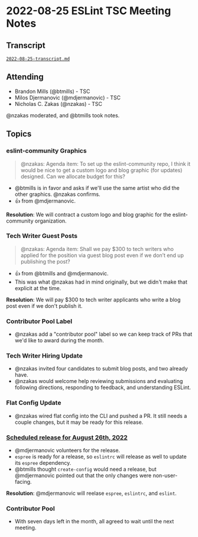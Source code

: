 # 2022-08-25 ESLint TSC Meeting Notes

## Transcript

[`2022-08-25-transcript.md`](2022-08-25-transcript.md)

## Attending

* Brandon Mills (@btmills) - TSC
* Milos Djermanovic (@mdjermanovic) - TSC
* Nicholas C. Zakas (@nzakas) - TSC

@nzakas moderated, and @btmills took notes.

## Topics

### eslint-community Graphics

> @nzakas: Agenda item: To set up the eslint-community repo, I think it would be nice to get a custom logo and blog graphic (for updates) designed. Can we allocate budget for this?

* @btmills is in favor and asks if we'll use the same artist who did the other graphics. @nzakas confirms.
* :+1: from @mdjermanovic.

**Resolution**: We will contract a custom logo and blog graphic for the eslint-community organization.

### Tech Writer Guest Posts

> @nzakas: Agenda item: Shall we pay $300 to tech writers who applied for the position via guest blog post even if we don’t end up publishing the post?

* :+1: from @btmills and @mdjermanovic.
* This was what @nzakas had in mind originally, but we didn't make that explicit at the time.

**Resolution**: We will pay $300 to tech writer applicants who write a blog post even if we don't publish it.

### Contributor Pool Label

* @nzakas add a "contributor pool" label so we can keep track of PRs that we'd like to award during the month.

### Tech Writer Hiring Update

* @nzakas invited four candidates to submit blog posts, and two already have.
* @nzakas would welcome help reviewing submissions and evaluating following directions, responding to feedback, and understanding ESLint.

### Flat Config Update

* @nzakas wired flat config into the CLI and pushed a PR. It still needs a couple changes, but it may be ready for this release.

### [Scheduled release for August 26th, 2022](https://github.com/eslint/eslint/issues/16210)

* @mdjermanovic volunteers for the release.
* `espree` is ready for a release, so `eslintrc` will release as well to update its `espree` dependency.
* @btmills thought `create-config` would need a release, but @mdjermanovic pointed out that the only changes were non-user-facing.

**Resolution**: @mdjermanovic will reelase `espree`, `eslintrc`, and `eslint`.

### Contributor Pool

* With seven days left in the month, all agreed to wait until the next meeting.
